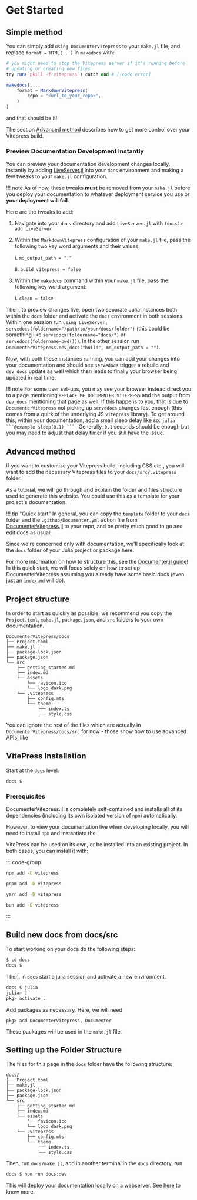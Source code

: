 # Get Started

## Simple method

You can simply add `using DocumenterVitepress` to your `make.jl` file, and replace `format = HTML(...)` in `makedocs` with:
```julia
# you might need to stop the Vitepress server if it's running before
# updating or creating new files
try run(`pkill -f vitepress`) catch end # [!code error]

makedocs(...,
    format = MarkdownVitepress(
        repo = "<url_to_your_repo>",
    )
)
```
and that should be it!

The section [Advanced method](@ref) describes how to get more control over your Vitepress build.

### Preview Documentation Development Instantly

You can preview your documentation development changes locally, instantly by adding [LiveServer.jl](https://github.com/tlienart/LiveServer.jl) into your `docs` environment and making a few tweaks to your `make.jl` configuration.

!!! note 
    As of now, these tweaks **must** be removed from your `make.jl` before you deploy your documentation to whatever deployment service you use or **your deployment will fail**.

Here are the tweaks to add:

1. Navigate into your `docs` directory and add `LiveServer.jl` with `(docs)> add LiveServer`

2. Within the `MarkdownVitepress` configuration of your `make.jl` file, pass the following two key word arguments and their values:

   i. `md_output_path = "."`

   ii. `build_vitepress = false`

3. Within the `makedocs` command within your `make.jl` file, pass the following key word argument:

   i. `clean = false`

Then, to preview changes live, open two separate Julia instances both within the `docs` folder and activate the `docs` environment in both sessions.
Within one session run `using LiveServer; servedocs(foldername="/path/to/your/docs/folder")` (this could be something like `servedocs(foldername="docs/")` or `servedocs(foldername=pwd())`).
In the other session run `DocumenterVitepress.dev_docs("build", md_output_path = "")`.

Now, with both these instances running, you can add your changes into your documentation and should see `servedocs` trigger a rebuild and `dev_docs` update as well which then leads to finally your browser being updated in real time.

!!! note
    For some user set-ups, you may see your browser instead direct you to a page mentioning `REPLACE_ME_DOCUMENTER_VITEPRESS` and the output from `dev_docs` mentioning that page as well. 
    If this happens to you, that is due to `DocumenterVitepress` not picking up `servedocs` changes fast enough (this comes from a quirk of the underlying JS `vitepress` library).
    To get around this, within your documentation, add a small sleep delay like so:
    ``````julia
    ```@example
    sleep(0.1)
    ```
    ``````
    Generally, `0.1` seconds should be enough but you may need to adjust that delay timer if you still have the issue.

## Advanced method

If you want to customize your Vitepress build, including CSS etc., you will want to add the necessary Vitepress files to your `docs/src/.vitepress` folder.

As a tutorial, we will go through and explain the folder and files structure used to generate this website. You could use this as a template for your project's documentation.

!!! tip "Quick start"
    In general, you can copy the `template` folder to your `docs` folder and the `.github/Documenter.yml` action file from [DocumenterVitepress.jl](https://github.com/LuxDL/DocumenterVitepress.jl) to your repo, and be pretty much good to go and edit docs as usual!


Since we're concerned only with documentation, we'll specifically look at the `docs` folder of your Julia project or package here.

For more information on how to structure this, see the [Documenter.jl guide](https://documenter.juliadocs.org/stable/man/guide/)!  In this quick start, we will focus solely on how to set up DocumenterVitepress assuming you already have some basic docs (even just an `index.md` will do).

## Project structure

In order to start as quickly as possible, we recommend you copy the `Project.toml`, `make.jl`, `package.json`, and `src` folders to your own documentation.

```
DocumenterVitepress/docs
├── Project.toml
├── make.jl
├── package-lock.json
├── package.json
└── src
    ├── getting_started.md
    ├── index.md
    └── assets
        └── favicon.ico
        └── logo_dark.png
    └── .vitepress
        ├── config.mts
        └── theme
            └── index.ts
            └── style.css
```

You can ignore the rest of the files which are actually in `DocumenterVitepress/docs/src` for now - those show how to use advanced APIs, like


## VitePress Installation

Start at the `docs` level:

```sh
docs $
```

### Prerequisites

DocumenterVitepress.jl is completely self-contained and installs all of its dependencies (including its own isolated version of `npm`) automatically.

However, to view your documentation live when developing locally, you will need to install `npm` and instantiate the

VitePress can be used on its own, or be installed into an existing project. In both cases, you can install it with:

::: code-group

```sh [npm]
npm add -D vitepress
```

```sh [pnpm]
pnpm add -D vitepress
```

```sh [yarn]
yarn add -D vitepress
```

```sh [bun]
bun add -D vitepress
```

:::

## Build new docs from docs/src

To start working on your docs do the following steps:

```sh
$ cd docs
docs $
```

Then, in `docs` start a julia session and activate a new environment.

```sh
docs $ julia
julia> ]
pkg> activate .
```

Add packages as necessary. Here, we will need


```julia-repl
pkg> add DocumenterVitepress, Documenter
```
These packages will be used in the `make.jl` file.

## Setting up the Folder Structure
The files for this page in the `docs` folder have the following structure:

```
docs/
├── Project.toml
├── make.jl
├── package-lock.json
├── package.json
└── src
    ├── getting_started.md
    ├── index.md
    └── assets
        └── favicon.ico
        └── logo_dark.png
    └── .vitepress
        ├── config.mts
        └── theme
            └── index.ts
            └── style.css
```

Then, run `docs/make.jl`, and in another terminal in the `docs` directory, run:

```sh
docs $ npm run docs:dev
```

This will deploy your documentation locally on a webserver.  See [here](https://vitepress.dev/guide/getting-started#up-and-running) to know more.

